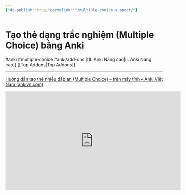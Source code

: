 ```yaml
---
{"dg-publish":true,"permalink":"/multiple-choice-support/"}
---
```


# Tạo thẻ dạng trắc nghiệm (Multiple Choice) bằng Anki
#anki #multiple-choice #anki/add-ons 
[[II. Anki Nâng cao\|II. Anki Nâng cao]]
[[Top Addons\|Top Addons]]
___

[Hướng dẫn tạo thẻ nhiều đáp án (Multiple Choice) – trên máy tính – Anki Việt Nam (ankivn.com)](https://ankivn.com/huong-dan/multiple-choice/)

<iframe width="560" height="315" src="https://www.youtube.com/embed/hL0oWjCtwKY" title="YouTube video player" frameborder="0" allow="accelerometer; autoplay; clipboard-write; encrypted-media; gyroscope; picture-in-picture; web-share" allowfullscreen></iframe>